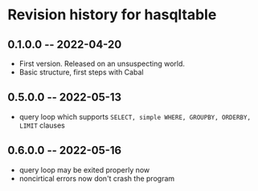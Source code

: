 # Revision history for hasqltable

## 0.1.0.0 -- 2022-04-20

* First version. Released on an unsuspecting world.
* Basic structure, first steps with Cabal

## 0.5.0.0 -- 2022-05-13

* query loop which supports ```SELECT, simple WHERE, GROUPBY, ORDERBY, LIMIT``` clauses

## 0.6.0.0 -- 2022-05-16

* query loop may be exited properly now
* noncirtical errors now don't crash the program